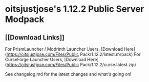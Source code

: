 # oitsjustjose's 1.12.2 Public Server Modpack

## [[Download Links]]

For PrismLauncher / Modrinth Launcher Users, [Download Here](https://oitsjustjose.com/Files/Public Pack/1.12.2/latest.mrpack)
For CurseForge Launcher Users, [Download Here](https://oitsjustjose.com/Files/Public Pack/1.12.2/curse.latest.zip)

See changelog.md for the latest changes and what's going on!
